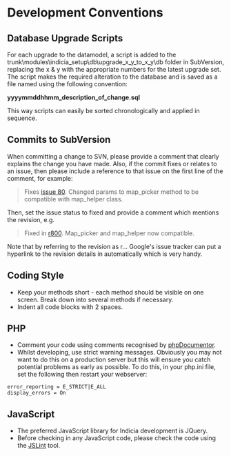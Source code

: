 # Development Conventions #

## Database Upgrade Scripts ##

For each upgrade to the datamodel, a script is added to the trunk\modules\indicia\_setup\db\upgrade\_x\_y\_to\_x\_y\db folder in SubVersion, replacing the x & y with the appropriate numbers for the latest upgrade set. The script makes the required alteration to the database and is saved as a file named using the following convention:

**yyyymmddhhmm\_description\_of\_change.sql**

This way scripts can easily be sorted chronologically and applied in sequence.

## Commits to SubVersion ##

When committing a change to SVN, please provide a comment that clearly explains the change you have made. Also, if the commit fixes or relates to an issue, then please include a reference to that issue on the first line of the comment, for example:

> Fixes [issue 80](https://code.google.com/p/indicia/issues/detail?id=80).
> Changed params to map\_picker method to be compatible with map\_helper class.


Then, set the issue status to fixed and provide a comment which mentions the revision, e.g.

> Fixed in [r800](https://code.google.com/p/indicia/source/detail?r=800).
> Map\_picker and map\_helper now compatible.


Note that by referring to the revision as r... Google's issue tracker can put a hyperlink to the revision details in automatically which is very handy.

## Coding Style ##

  * Keep your methods short - each method should be visible on one screen. Break down into several methods if necessary.
  * Indent all code blocks with 2 spaces.

## PHP ##
  * Comment your code using comments recognised by [phpDocumentor](http://www.phpdoc.org/).
  * Whilst developing, use strict warning messages. Obviously you may not want to do this on a production server but this will ensure you catch potential problems as early as possible. To do this, in your php.ini file, set the following then restart your webserver:
```
error_reporting = E_STRICT|E_ALL
display_errors = On
```

## JavaScript ##

  * The preferred JavaScript library for Indicia development is JQuery.
  * Before checking in any JavaScript code, please check the code using the [JSLint](http://www.jslint.com/) tool.